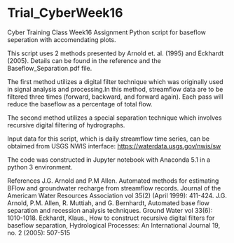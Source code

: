# Trial_CyberWeek16
Cyber Training Class Week16 Assignment
Python script for baseflow seperation with accomendating plots.
 
This script uses 2 methods presented by Arnold et. al. (1995) and Eckhardt (2005). Details can be found in the reference and the Baseflow_Separation.pdf file.

The first method utilizes a digital filter technique which was originally used in signal analysis and processing.In this method, streamflow data are to be filtered three times (forward, backward, and forward again). Each pass will reduce the baseflow as a percentage of total flow.

The second method utilizes a special separation technique which involves recursive digital filtering of hydrographs.

Input data for this script, which is daily streamflow time series, can be obtaimed from USGS NWIS interface: https://waterdata.usgs.gov/nwis/sw

The code was constructed in Jupyter notebook with Anaconda 5.1 in a python 3 environment.
 
 
 References
J.G. Arnold and P.M Allen. Automated methods for estimating BFlow and groundwater recharge from streamflow records. Journal of the Americam Water Resources Association vol 35(2) (April 1999): 411-424.
J.G. Arnold, P.M. Allen, R. Muttiah, and G. Bernhardt, Automated base flow separation and recession analysis techniques. Ground Water vol 33(6): 1010-1018.
Eckhardt, Klaus., How to construct recursive digital filters for baseflow separation, Hydrological Processes: An International Journal 19, no. 2 (2005): 507-515

